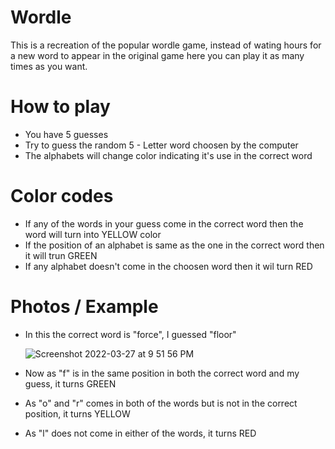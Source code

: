 # Wordle

This is a recreation of the popular wordle game, instead of wating hours for a new word to appear in the original game here you can play it as many times
as you want.

# How to play
- You have 5 guesses 
- Try to guess the random 5 - Letter word choosen by the computer
- The alphabets will change color indicating it's use in the correct word

# Color codes
- If any of the words in your guess come in the correct word then the word will turn into YELLOW color
- If the position of an alphabet is same as the one in the correct word then it will trun GREEN
- If any alphabet doesn't come in the choosen word then it wil turn RED

# Photos / Example

- In this the correct word is "force", I guessed "floor"
  
  ![Screenshot 2022-03-27 at 9 51 56 PM](https://user-images.githubusercontent.com/73339721/160290941-8fe6f3cc-63d2-4d9c-bacc-ddc83412d674.png)
  
- Now as "f" is in the same position in both the correct word and my guess, it turns GREEN

- As "o" and "r" comes in both of the words but is not in the correct position, it turns YELLOW

- As "l" does not come in either of the words, it turns RED

